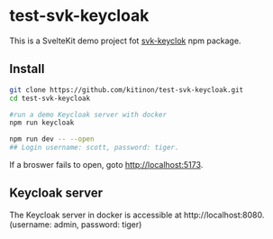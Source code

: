 # test-svk-keycloak

This is a SvelteKit demo project fot [svk-keyclok](https://www.npmjs.com/package/svk-keycloak) npm package.

## Install

```bash
git clone https://github.com/kitinon/test-svk-keycloak.git
cd test-svk-keycloak

#run a demo Keycloak server with docker
npm run keycloak

npm run dev -- --open
## Login username: scott, password: tiger.
```
If a broswer fails to open, goto [http://localhost:5173](http://localhost:5173).

## Keycloak server
The Keycloak server in docker is accessible at http://localhost:8080.
(username: admin, password: tiger)